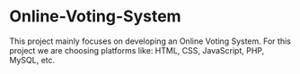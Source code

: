 # Online-Voting-System
This project mainly focuses on developing an Online Voting System. For this project we are choosing platforms like: HTML, CSS, JavaScript, PHP, MySQL, etc.
